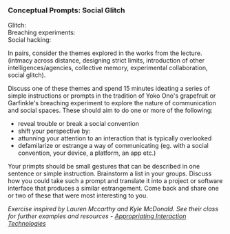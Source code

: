 ### Conceptual Prompts: Social Glitch 


Glitch:   
Breaching experiments:  
Social hacking:   

In pairs, consider the themes explored in the works from the lecture. (intmacy across distance, designing strict limits, introduction of other intelligences/agencies, collective memory, experimental collaboration, social glitch).

Discuss one of these themes and spend 15 minutes ideating a series of simple instructions or prompts in the tradition of Yoko Ono's grapefruit or Garfinkle's breaching experiment to explore the nature of communication and social spaces. These should aim to do one or more of the following: 

* reveal trouble or break a social convention  
* shift your perspective by:  
* attunning your attention to an interaction that is typically overlooked    
* defamilarize or estrange a way of communicating (eg. with a social convention, your device, a platform, an app etc.) 

Your primpts should be small gestures that can be described in one sentence or simple instruction. Brainstorm a list in your groups. Discuss how you could take such a prompt and translate it into a project or software interface that produces a similar estrangement. Come back and share one or two of these that were most interesting to you. 

*Exercise inspired by Lauren Mccarthy and Kyle McDonald. See their class for further examples and resources - [Appropriating Interaction Technologies](https://github.com/lmccart/SocialHacking)*
